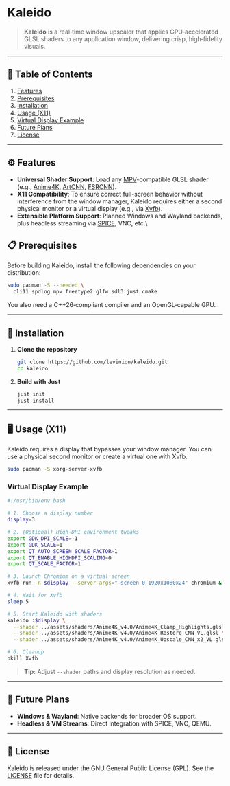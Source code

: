 # Kaleido

> **Kaleido** is a real‑time window upscaler that applies GPU‑accelerated GLSL shaders to any application window, delivering crisp, high‑fidelity visuals.

---

## 📖 Table of Contents

1. [Features](#-features)
2. [Prerequisites](#-prerequisites)
3. [Installation](#-installation)
4. [Usage (X11)](#-usage-x11)
5. [Virtual Display Example](#virtual-display-example)
6. [Future Plans](#-future-plans)
7. [License](#-license)

---

## ⚙️ Features

- **Universal Shader Support**: Load any [MPV](https://github.com/mpv-player/mpv)-compatible GLSL shader (e.g., [Anime4K](https://github.com/bloc97/Anime4K), [ArtCNN](https://github.com/Artoriuz/ArtCNN), [FSRCNN](https://github.com/igv/FSRCNN-TensorFlow)).
- **X11 Compatibility**: To ensure correct full-screen behavior without interference from the window manager, Kaleido requires either a second physical monitor or a virtual display (e.g., via [Xvfb](https://www.x.org/releases/X11R7.6/doc/man/man1/Xvfb.1.xhtml)).
- **Extensible Platform Support**: Planned Windows and Wayland backends, plus headless streaming via [SPICE](https://www.spice-space.org), VNC, etc.\

## 📋 Prerequisites

Before building Kaleido, install the following dependencies on your distribution:

```bash
sudo pacman -S --needed \
  cli11 spdlog mpv freetype2 glfw sdl3 just cmake
```

You also need a C++26‑compliant compiler and an OpenGL‑capable GPU.

---

## 🔧 Installation

1. **Clone the repository**

   ```bash
   git clone https://github.com/levinion/kaleido.git
   cd kaleido
   ```

2. **Build with Just**

   ```bash
   just init
   just install
   ```

---

## 🖥 Usage (X11)

Kaleido requires a display that bypasses your window manager. You can use a physical second monitor or create a virtual one with Xvfb.

```bash
sudo pacman -S xorg-server-xvfb
```

### Virtual Display Example

```bash
#!/usr/bin/env bash

# 1. Choose a display number
display=3

# 2. (Optional) High‑DPI environment tweaks
export GDK_DPI_SCALE=-1
export GDK_SCALE=1
export QT_AUTO_SCREEN_SCALE_FACTOR=1
export QT_ENABLE_HIGHDPI_SCALING=0
export QT_SCALE_FACTOR=1

# 3. Launch Chromium on a virtual screen
xvfb-run -n $display --server-args="-screen 0 1920x1080x24" chromium &

# 4. Wait for Xvfb
sleep 5

# 5. Start Kaleido with shaders
kaleido :$display \
  --shader ../assets/shaders/Anime4K_v4.0/Anime4K_Clamp_Highlights.glsl \
  --shader ../assets/shaders/Anime4K_v4.0/Anime4K_Restore_CNN_VL.glsl \
  --shader ../assets/shaders/Anime4K_v4.0/Anime4K_Upscale_CNN_x2_VL.glsl

# 6. Cleanup
pkill Xvfb
```

> **Tip:** Adjust `--shader` paths and display resolution as needed.

---

## 🔮 Future Plans

- **Windows & Wayland**: Native backends for broader OS support.
- **Headless & VM Streams**: Direct integration with SPICE, VNC, QEMU.

---

## 📄 License

Kaleido is released under the GNU General Public License (GPL). See the [LICENSE](LICENSE) file for details.
